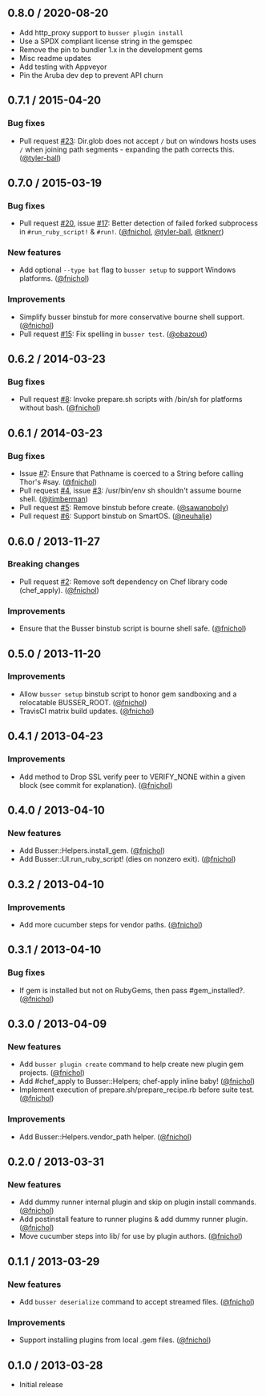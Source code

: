 ## 0.8.0 / 2020-08-20

- Add http_proxy support to `busser plugin install`
- Use a SPDX compliant license string in the gemspec
- Remove the pin to bundler 1.x in the development gems
- Misc readme updates
- Add testing with Appveyor
- Pin the Aruba dev dep to prevent API churn

## 0.7.1 / 2015-04-20

### Bug fixes

* Pull request [#23][]: Dir.glob does not accept `/` but on windows hosts uses `/` when joining path segments - expanding the path corrects this. ([@tyler-ball][])

## 0.7.0 / 2015-03-19

### Bug fixes

* Pull request [#20][], issue [#17][]: Better detection of failed forked subprocess in `#run_ruby_script!` & `#run!`. ([@fnichol][], [@tyler-ball][], [@tknerr][])

### New features

* Add optional `--type bat` flag to `busser setup` to support Windows platforms. ([@fnichol][])

### Improvements

* Simplify busser binstub for more conservative bourne shell support. ([@fnichol][])
* Pull request [#15][]: Fix spelling in `busser test`. ([@obazoud][])


## 0.6.2 / 2014-03-23

### Bug fixes

* Pull request [#8][]: Invoke prepare.sh scripts with /bin/sh for platforms without bash. ([@fnichol][])


## 0.6.1 / 2014-03-23

### Bug fixes

* Issue [#7][]: Ensure that Pathname is coerced to a String before calling Thor's #say. ([@fnichol][])
* Pull request [#4][], issue [#3][]: /usr/bin/env sh shouldn't assume bourne shell. ([@jtimberman][])
* Pull request [#5][]: Remove binstub before create. ([@sawanoboly][])
* Pull request [#6][]: Support binstub on SmartOS. ([@neuhalje][])


## 0.6.0 / 2013-11-27

### Breaking changes

* Pull request [#2][]: Remove soft dependency on Chef library code (chef\_apply). ([@fnichol][])

### Improvements

* Ensure that the Busser binstub script is bourne shell safe. ([@fnichol][])

## 0.5.0 / 2013-11-20

### Improvements

* Allow `busser setup` binstub script to honor gem sandboxing and a relocatable BUSSER\_ROOT. ([@fnichol][])
* TravisCI matrix build updates. ([@fnichol][])


## 0.4.1 / 2013-04-23

### Improvements

* Add method to Drop SSL verify peer to VERIFY_NONE within a given block (see commit for explanation). ([@fnichol][])


## 0.4.0 / 2013-04-10

### New features

* Add Busser::Helpers.install_gem. ([@fnichol][])
* Add Busser::UI.run_ruby_script! (dies on nonzero exit). ([@fnichol][])


## 0.3.2 / 2013-04-10

### Improvements

* Add more cucumber steps for vendor paths. ([@fnichol][])


## 0.3.1 / 2013-04-10

### Bug fixes

* If gem is installed but not on RubyGems, then pass #gem_installed?. ([@fnichol][])


## 0.3.0 / 2013-04-09

### New features

* Add `busser plugin create` command to help create new plugin gem projects. ([@fnichol][])
* Add #chef_apply to Busser::Helpers; chef-apply inline baby! ([@fnichol][])
* Implement execution of prepare.sh/prepare_recipe.rb before suite test. ([@fnichol][])

### Improvements

* Add Busser::Helpers.vendor_path helper. ([@fnichol][])


## 0.2.0 / 2013-03-31

### New features

* Add dummy runner internal plugin and skip on plugin install commands. ([@fnichol][])
* Add postinstall feature to runner plugins & add dummy runner plugin. ([@fnichol][])
* Move cucumber steps into lib/ for use by plugin authors. ([@fnichol][])


## 0.1.1 / 2013-03-29

### New features

* Add `busser deserialize` command to accept streamed files. ([@fnichol][])

### Improvements

* Support installing plugins from local .gem files. ([@fnichol][])


## 0.1.0 / 2013-03-28

* Initial release

<!--- The following link definition list is generated by PimpMyChangelog --->
[#2]: https://github.com/test-kitchen/busser/issues/2
[#3]: https://github.com/test-kitchen/busser/issues/3
[#4]: https://github.com/test-kitchen/busser/issues/4
[#5]: https://github.com/test-kitchen/busser/issues/5
[#6]: https://github.com/test-kitchen/busser/issues/6
[#7]: https://github.com/test-kitchen/busser/issues/7
[#8]: https://github.com/test-kitchen/busser/issues/8
[#15]: https://github.com/test-kitchen/busser/issues/15
[#17]: https://github.com/test-kitchen/busser/issues/17
[#20]: https://github.com/test-kitchen/busser/issues/20
[#23]: https://github.com/test-kitchen/busser/issues/23
[@fnichol]: https://github.com/fnichol
[@jtimberman]: https://github.com/jtimberman
[@neuhalje]: https://github.com/neuhalje
[@obazoud]: https://github.com/obazoud
[@sawanoboly]: https://github.com/sawanoboly
[@tknerr]: https://github.com/tknerr
[@tyler-ball]: https://github.com/tyler-ball
